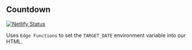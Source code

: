 ## Countdown

[![Netlify Status](https://api.netlify.com/api/v1/badges/61d86346-bca1-4376-9bfc-df5c350f28be/deploy-status)](https://app.netlify.com/sites/jorge-is-counting-down/deploys)

Uses `Edge Functions` to set the `TARGET_DATE` environment variable into our HTML.